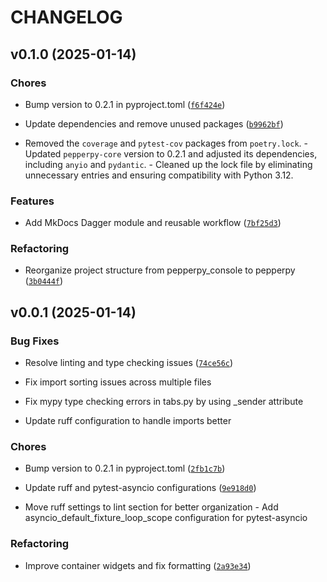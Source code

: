 # CHANGELOG


## v0.1.0 (2025-01-14)

### Chores

- Bump version to 0.2.1 in pyproject.toml
  ([`f6f424e`](https://github.com/felipepimentel/pepperpy-console/commit/f6f424eea718d98ad716a76bdc1f886819f9ab9e))

- Update dependencies and remove unused packages
  ([`b9962bf`](https://github.com/felipepimentel/pepperpy-console/commit/b9962bf5b8e71da1e8549e24cd0f26c73ebb5c79))

- Removed the `coverage` and `pytest-cov` packages from `poetry.lock`. - Updated `pepperpy-core`
  version to 0.2.1 and adjusted its dependencies, including `anyio` and `pydantic`. - Cleaned up the
  lock file by eliminating unnecessary entries and ensuring compatibility with Python 3.12.

### Features

- Add MkDocs Dagger module and reusable workflow
  ([`7bf25d3`](https://github.com/felipepimentel/pepperpy-console/commit/7bf25d372ebf015d843df619367dececa44e94dd))

### Refactoring

- Reorganize project structure from pepperpy_console to pepperpy
  ([`3b0444f`](https://github.com/felipepimentel/pepperpy-console/commit/3b0444f0b7e2852ca480ec2a6af9b009d1603a7a))


## v0.0.1 (2025-01-14)

### Bug Fixes

- Resolve linting and type checking issues
  ([`74ce56c`](https://github.com/felipepimentel/pepperpy-console/commit/74ce56c4be4be3b0e489474cd951161f90cc8325))

- Fix import sorting issues across multiple files

- Fix mypy type checking errors in tabs.py by using _sender attribute

- Update ruff configuration to handle imports better

### Chores

- Bump version to 0.2.1 in pyproject.toml
  ([`2fb1c7b`](https://github.com/felipepimentel/pepperpy-console/commit/2fb1c7b537c20a4a61cbad34b322797969502b7e))

- Update ruff and pytest-asyncio configurations
  ([`9e918d0`](https://github.com/felipepimentel/pepperpy-console/commit/9e918d03c173cebb42790909c460e32f14f0630a))

- Move ruff settings to lint section for better organization - Add
  asyncio_default_fixture_loop_scope configuration for pytest-asyncio

### Refactoring

- Improve container widgets and fix formatting
  ([`2a93e34`](https://github.com/felipepimentel/pepperpy-console/commit/2a93e34b8f5eed3981be91b423cba9d0be2106be))
